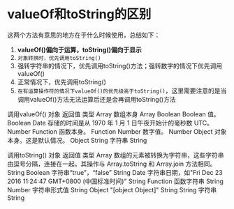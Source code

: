 # valueOf和toString的区别

这两个方法有意思的地方在于什么时候使用，总结如下：
1. **valueOf()偏向于运算，toString()偏向于显示**
2. `对象转换时，优先调用toString()`
3. 强转字符串的情况下，优先调用toString()方法；强转数字的情况下优先调用valueOf()
4. 正常情况下，优先调用toString()
5. `在有运算操作符的情况下valueOf()的优先级高于toString()`，这里需要注意的是当调用valueOf()方法无法运算后还是会再调用toString()方法


调用valueOf()
对象	返回值	类型
Array	数组本身	Array
Boolean	Boolean 值。	Boolean
Date	存储的时间是从 1970 年 1 月 1 日午夜开始计的毫秒数 UTC。	Number
Function	函数本身。	Function
Number	数字值。	Number
Object	对象本身。这是默认情况。	Object
String	字符串	String



调用toString()
对象	返回值	类型
Array	数组的元素被转换为字符串，这些字符串由逗号分隔，连接在一起。其操作与 Array.toString 和 Array.join 方法相同。	String
Boolean	字符串“true”，“false”	String
Date	字符串日期，如"Fri Dec 23 2016 11:24:47 GMT+0800 (中国标准时间)"	String
Function	函数字符串	String
Number	字符串形式值	String
Object	"[object Object]"	String
String	字符串	String
